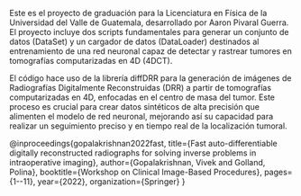 Este es el proyecto de graduación para la Licenciatura en Física de la Universidad del Valle de Guatemala, desarrollado por Aaron Pivaral Guerra. El proyecto incluye dos scripts fundamentales para generar un conjunto de datos (DataSet) y un cargador de datos (DataLoader) destinados al entrenamiento de una red neuronal capaz de detectar y rastrear tumores en tomografías computarizadas en 4D (4DCT).

El código hace uso de la librería diffDRR para la generación de imágenes de Radiografías Digitalmente Reconstruidas (DRR) a partir de tomografías computarizadas en 4D, enfocadas en el centro de masa del tumor. Este proceso es crucial para crear datos sintéticos de alta precisión que alimenten el modelo de red neuronal, mejorando así su capacidad para realizar un seguimiento preciso y en tiempo real de la localización tumoral.


@inproceedings{gopalakrishnan2022fast,
  title={Fast auto-differentiable digitally reconstructed radiographs for solving inverse problems in intraoperative imaging},
  author={Gopalakrishnan, Vivek and Golland, Polina},
  booktitle={Workshop on Clinical Image-Based Procedures},
  pages={1--11},
  year={2022},
  organization={Springer}
}
